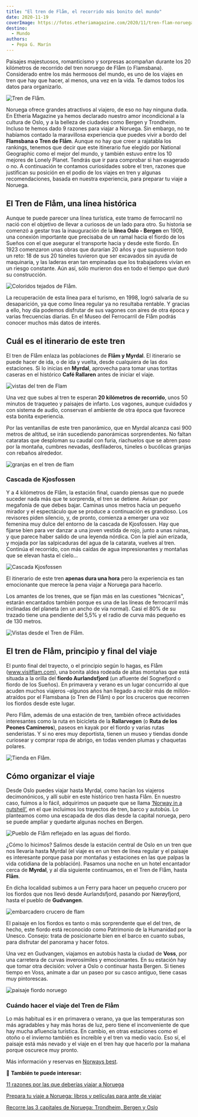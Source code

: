 ```yaml
---
title: "El tren de Flåm, el recorrido más bonito del mundo"
date: 2020-11-19
coverImage: https://fotos.etheriamagazine.com/2020/11/tren-flam-noruega.jpg
destino: 
  - Mundo
authors: 
  - Pepa G. Marín
---
```


Paisajes majestuosos, romanticismo y sorpresas acompañan durante los 20 kilómetros de 
recorrido del tren noruego de Flåm (o Flamsbana). Considerado entre los más hermosos del 
mundo, es uno de los viajes en tren que hay que hacer, al menos, una vez en la vida. Te 
damos todos los datos para organizarlo. 

![Tren de Flåm.](https://fotos.etheriamagazine.com/2020/11/tren-flam-noruega.jpg "Tren de Flåm. © Wolf Vandierendonck")

Noruega ofrece grandes atractivos al viajero, de eso no hay ninguna duda. En Etheria 
Magazine ya hemos declarado nuestro amor incondicional a la cultura de Oslo, y a la 
belleza de ciudades como Bergen y Trondheim. Incluso te hemos dado 9 razones para viajar 
a Noruega. Sin embargo, no te habíamos contado la maravillosa experiencia que puedes 
vivir a bordo del **Flamsbana o Tren de Flåm**. Aunque no hay que creer a rajatabla los 
rankings, tenemos que decir que este itinerario fue elegido por National Geographic como 
el mejor del mundo, y también estuvo entre los 10 mejores de Lonely Planet. Tendrás que 
ir para comprobar si han exagerado o no. A continuación te contamos curiosidades sobre 
el tren, razones que justifican su posición en el podio de los viajes en tren y algunas 
recomendaciones, basada en nuestra experiencia, para preparar tu viaje a Noruega. 

## El Tren de Flåm, una línea histórica

Aunque te puede parecer una línea turística, este tramo de ferrocarril no nació con el 
objetivo de llevar a curiosos de un lado para otro. Su historia se comenzó a gestar tras 
la inauguración de la **línea Oslo - Bergen** en 1909, una conexión importante que 
precisaba de un ramal hacia el fiordo de los Sueños con el que asegurar el transporte 
hacia y desde este fiordo. En 1923 comenzaron unas obras que durarían 20 años y que 
supusieron todo un reto: 18 de sus 20 túneles tuvieron que ser excavados sin ayuda de 
maquinaria, y las laderas eran tan empinadas que los trabajadores vivían en un riesgo 
constante. Aún así, sólo murieron dos en todo el tiempo que duró su construcción. 

![Coloridos tejados de Flåm.](https://fotos.etheriamagazine.com/2020/11/noruega-tren-tejados-flam.jpg "Coloridos tejados de Flåm. © Kuntal Sahni")

La recuperación de esta línea para el turismo, en 1998, logró salvarla de su 
desaparición, ya que como línea regular ya no resultaba rentable. Y gracias a ello, hoy 
día podemos disfrutar de sus vagones con aires de otra época y varias frecuencias 
diarias. En el Museo del Ferrocarril de Flåm podrás conocer muchos más datos de interés. 

## Cuál es el itinerario de este tren

El tren de Flåm enlaza las poblaciones de **Flåm y Myrdal**. El itinerario se puede 
hacer de ida, o de ida y vuelta, desde cualquiera de las dos estaciones. Si lo inicias 
en **Myrdal**, aprovecha para tomar unas tortitas caseras en el histórico **Café 
Rallaren** antes de iniciar el viaje. 

![vistas del tren de Flam](https://fotos.etheriamagazine.com/2020/11/tren-flam-myrdal-noruega.jpg "Interior y vistas del tren de Flåm. © PG/ Etheria M.")

Una vez que subes al tren te esperan **20 kilómetros de recorrido**, unos 50 minutos de 
traqueteo y paisajes de infarto. Los vagones, aunque cuidados y con sistema de audio, 
conservan el ambiente de otra época que favorece esta bonita experiencia. 

Por las ventanillas de este tren panorámico, que en Myrdal alcanza casi 900 metros de 
altitud, se irán sucediendo panorámicas sorprendentes. No faltan cataratas que desploman 
su caudal con furia, riachuelos que se abren paso por la montaña, cumbres nevadas, 
desfiladeros, túneles o bucólicas granjas con rebaños alrededor. 

![granjas en el tren de flam](https://fotos.etheriamagazine.com/2020/11/vistas-tren-flam.jpg "Granjas en el itinerario del Tren de Flåm. © PG/ Etheria M.")

### Cascada de Kjosfossen

Y a 4 kilómetros de Flåm, la estación final, cuando piensas que no puede suceder nada 
más que te sorprenda, el tren se detiene. Avisan por megafonía de que debes bajar. 
Caminas unos metros hacia un pequeño mirador y el espectáculo que se produce a 
continuación es grandioso. Los revisores piden silencio, y, de pronto, comienza a 
emerger una voz femenina muy dulce del entorno de la cascada de Kjosfossen. Hay que 
fijarse bien para ver danzar a una joven vestida de rojo, junto a unas ruinas, y que 
parece haber salido de una leyenda nórdica. Con la piel aún erizada, y mojada por las 
salpicaduras del agua de la catarata, vuelves al tren. Continúa el recorrido, con más 
caídas de agua impresionantes y montañas que se elevan hasta el cielo... 

![Cascada Kjosfossen](https://fotos.etheriamagazine.com/2020/11/Cascada-Kjosfossen.jpg "Cascada Kjosfossen. © PG/ Etheria M.")

El itinerario de este tren **apenas dura una hora** pero la experiencia es tan 
emocionante que merece la pena viajar a Noruega para hacerlo. 

Los amantes de los trenes, que se fijan más en las cuestiones "técnicas", estarán 
encantados también porque es una de las líneas de ferrocarril más inclinadas del planeta 
(en un ancho de vía normal). Casi el 80% de su trazado tiene una pendiente del 5,5% y el 
radio de curva más pequeño es de 130 metros. 

![Vistas desde el Tren de Flåm.](https://fotos.etheriamagazine.com/2020/11/paisaje-tren-flam.jpg "Vistas desde el Tren de Flåm. © PG/ Etheria M.")

## El tren de Flåm, principio y final del viaje

El punto final del trayecto, o el principio según lo hagas, es Flåm (www.visitflam.com), 
una bonita aldea rodeada de altas montañas que está situada a la orilla del **fiordo 
Aurlandsfjord** (un afluente del Sognefjord o fiordo de los Sueños). En primavera y 
verano es un lugar concurrido al que acuden muchos viajeros –algunos años han llegado a 
recibir más de millón– atraídos por el Flamsbana (o Tren de Flåm) o por los cruceros que 
recorren los fiordos desde este lugar. 

Pero Flåm, además de una estación de tren, también ofrece actividades interesantes como 
la ruta en bicicleta de la **Rallarvegen** (o **Ruta de los Peones Camineros**), paseos 
en kayak por el fiordo y varias rutas senderistas. Y si no eres muy deportista, tienen 
un museo y tiendas donde curiosear y comprar ropa de abrigo, en todas venden plumas y 
chaquetas polares. 

![Tienda en Flåm.](https://fotos.etheriamagazine.com/2020/11/pueblo-flam-tren-noruega.jpg "Tienda en Flåm. © PG/ Etheria Magazine")

## Cómo organizar el viaje 

Desde Oslo puedes viajar hasta Myrdal, como hacían los viajeros decimonónicos, y allí 
subir en este histórico tren hasta Flåm. En nuestro caso, fuimos a lo fácil, adquirimos 
un paquete que se llama [‘Norway in a 
nutshell’](https://www.norwaynutshell.com/original-tour/), en el que incluimos los 
trayectos de tren, barco y autobús. Lo planteamos como una escapada de dos días desde la 
capital noruega, pero se puede ampliar y quedarte algunas noches en Bergen. 

![Pueblo de Flåm reflejado en las aguas del fiordo.](https://fotos.etheriamagazine.com/2020/11/pueblo-flam-noruega.jpg "Pueblo de Flåm reflejado en las aguas del fiordo. © PG/ Etheria M.")

¿Cómo lo hicimos? Salimos desde la estación central de Oslo en un tren que nos llevaría 
hasta Myrdal (el viaje es en un tren de línea regular y el paisaje es interesante porque 
pasa por montañas y estaciones en las que palpas la vida cotidiana de la población). 
Pasamos una noche en un hotel encantador cerca de **Myrdal**, y al día siguiente 
continuamos, en el Tren de Flåm, hasta **Flåm**. 

En dicha localidad subimos a un Ferry para hacer un pequeño crucero por los fiordos que 
nos llevó desde Aurlandsfjord, pasando por Nærøyfjord, hasta el pueblo de **Gudvangen**. 

![embarcadero crucero de flam](https://fotos.etheriamagazine.com/2020/11/crucero-desde-flam-noruega.jpg "Embarcadero de Flåm. © PG/ Etheria Magazine")

El paisaje en los fiordos es tanto o más sorprendente que el del tren, de hecho, este 
fiordo está reconocido como Patrimonio de la Humanidad por la Unesco. Consejo: trata de 
posicionarte bien en el barco en cuanto subas, para disfrutar del panorama y hacer 
fotos. 

Una vez en Gudvangen, viajamos en autobús hasta la ciudad de **Voss**, por una carretera 
de curvas inverosímiles y emocionantes. En su estación hay que tomar otra decisión: 
volver a Oslo o continuar hasta Bergen. Si tienes tiempo en Voss, anímate a dar un paseo 
por su casco antiguo, tiene casas muy pintorescas. 

![paisaje fiordo noruego](https://fotos.etheriamagazine.com/2020/11/paisajes-fiordo-noruego.jpg "Paisaje desde el ferry que surca los fiordos noruegos. © PG/ Etheria M.")

### Cuándo hacer el viaje del Tren de Flåm

Lo más habitual es ir en primavera o verano, ya que las temperaturas son más agradables 
y hay más horas de luz, pero tiene el inconveniente de que hay mucha afluencia 
turística. En cambio, en otras estaciones como el otoño o el invierno también es 
increíble y el tren va medio vacío. Eso sí, el paisaje está más nevado y el viaje en el 
tren hay que hacerlo por la mañana porque oscurece muy pronto. 

Más información y reservas en [Norways 
best](https://www.norwaysbest.com/es/el-tren-de-flam/viaje-de-ida-y-vuelta-con-el-tren-de-flam/). 

📌 **También te puede interesar:** 

[11 razones por las que deberías viajar a 
Noruega](https://etheriamagazine.com/2018/12/13/razones-para-viajar-a-noruega/) 

[Prepara tu viaje a Noruega: libros y películas para ante de 
viajar](https://etheriamagazine.com/2020/08/18/prepara-tu-viaje-libros-series-de-noruega/) 

[Recorre las 3 capitales de Noruega: Trondheim, Bergen y 
Oslo](https://etheriamagazine.com/2020/01/24/que-ver-en-noruega-trondheim-bergen-y-oslo/)
